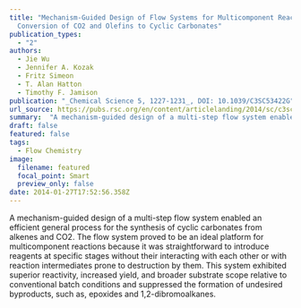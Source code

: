 ```yaml
---
title: "Mechanism-Guided Design of Flow Systems for Multicomponent Reactions:
  Conversion of CO2 and Olefins to Cyclic Carbonates"
publication_types:
  - "2"
authors:
  - Jie Wu
  - Jennifer A. Kozak
  - Fritz Simeon
  - T. Alan Hatton
  - Timothy F. Jamison
publication: "_Chemical Science 5, 1227-1231_, DOI: 10.1039/C3SC53422G" 
url_source: https://pubs.rsc.org/en/content/articlelanding/2014/sc/c3sc53422g
summary:  "A mechanism-guided design of a multi-step flow system enabled an efficient general process for the synthesis of cyclic carbonates from alkenes and CO2. The flow system proved to be an ideal platform for multicomponent reactions because it was straightforward to introduce reagents at specific stages without their interacting with each other or with reaction intermediates prone to destruction by them. This system exhibited superior reactivity, increased yield, and broader substrate scope relative to conventional batch conditions and suppressed the formation of undesired byproducts, such as, epoxides and 1,2-dibromoalkanes."
draft: false
featured: false
tags:
  - Flow Chemistry
image:
  filename: featured
  focal_point: Smart
  preview_only: false
date: 2014-01-27T17:52:56.358Z
---
```

  A mechanism-guided design of a multi-step flow system enabled an efficient general process for the synthesis of cyclic carbonates from alkenes and CO2. The flow system proved to be an ideal platform for multicomponent reactions because it was straightforward to introduce reagents at specific stages without their interacting with each other or with reaction intermediates prone to destruction by them. This system exhibited superior reactivity, increased yield, and broader substrate scope relative to conventional batch conditions and suppressed the formation of undesired byproducts, such as, epoxides and 1,2-dibromoalkanes.
